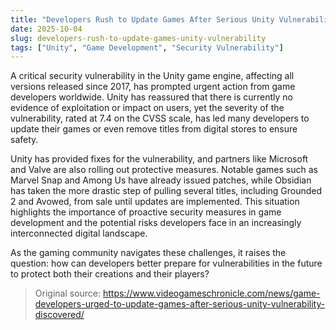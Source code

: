 ```yaml
---
title: "Developers Rush to Update Games After Serious Unity Vulnerability Discovered"
date: 2025-10-04
slug: developers-rush-to-update-games-unity-vulnerability
tags: ["Unity", "Game Development", "Security Vulnerability"]
---
```


A critical security vulnerability in the Unity game engine, affecting all versions released since 2017, has prompted urgent action from game developers worldwide. Unity has reassured that there is currently no evidence of exploitation or impact on users, yet the severity of the vulnerability, rated at 7.4 on the CVSS scale, has led many developers to update their games or even remove titles from digital stores to ensure safety.

Unity has provided fixes for the vulnerability, and partners like Microsoft and Valve are also rolling out protective measures. Notable games such as Marvel Snap and Among Us have already issued patches, while Obsidian has taken the more drastic step of pulling several titles, including Grounded 2 and Avowed, from sale until updates are implemented. This situation highlights the importance of proactive security measures in game development and the potential risks developers face in an increasingly interconnected digital landscape.

As the gaming community navigates these challenges, it raises the question: how can developers better prepare for vulnerabilities in the future to protect both their creations and their players?
> Original source: https://www.videogameschronicle.com/news/game-developers-urged-to-update-games-after-serious-unity-vulnerability-discovered/